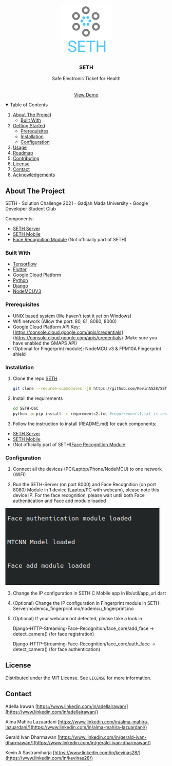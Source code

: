 <!--
*** Thanks for checking out the Best-README-Template. If you have a suggestion
*** that would make this better, please fork the repo and create a pull request
*** or simply open an issue with the tag "enhancement".
*** Thanks again! Now go create something AMAZING! :D
-->



<!-- PROJECT SHIELDS -->
<!--
*** I'm using markdown "reference style" links for readability.
*** Reference links are enclosed in brackets [ ] instead of parentheses ( ).
*** See the bottom of this document for the declaration of the reference variables
*** for contributors-url, forks-url, etc. This is an optional, concise syntax you may use.
*** https://www.markdownguide.org/basic-syntax/#reference-style-links
-->



<!-- PROJECT LOGO -->
<br />
<p align="center">
  <a href="https://github.com/KevinAS28/SETH-DSC">
    <img src="images/logo.png" alt="Logo" width="160" height="160">
  </a>

  <h3 align="center">SETH</h3>

  <p align="center">
    Safe Electronic Ticket for Health
    <br />
    <br />
    <br />
    <a href="https://www.youtube.com/watch?v=nMipBSv4ch8">View Demo</a>
  </p>
</p>


<!-- TABLE OF CONTENTS -->
<details open="open">
  <summary>Table of Contents</summary>
  <ol>
    <li>
      <a href="#about-the-project">About The Project</a>
      <ul>
        <li><a href="#built-with">Built With</a></li>
      </ul>
    </li>
    <li>
      <a href="#getting-started">Getting Started</a>
      <ul>
        <li><a href="#prerequisites">Prerequisites</a></li>
        <li><a href="#installation">Installation</a></li>
        <li><a href="#configuration">Configuration</a></li>
      </ul>
    </li>
    <li><a href="#usage">Usage</a></li>
    <li><a href="#roadmap">Roadmap</a></li>
    <li><a href="#contributing">Contributing</a></li>
    <li><a href="#license">License</a></li>
    <li><a href="#contact">Contact</a></li>
    <li><a href="#acknowledgements">Acknowledgements</a></li>
  </ol>
</details>

<!-- ABOUT THE PROJECT -->
## About The Project

<!-- [![Product Name Screen Shot][product-screenshot]](https://example.com) -->

SETH - Solution Challenge 2021 - Gadjah Mada University - Google Developer Student Club

Components:
* [SETH Server](https://github.com/KevinAS28/SETH-Server)
* [SETH Mobile](https://github.com/delkirawan/SethCMobileApp)
* [Face Recognition Module](https://github.com/KevinAS28/Django-HTTP-Streaming-Face-Recognition) (Not officially part of SETH)

### Built With

* [Tensorflow](https://www.tensorflow.org/)
* [Flutter](https://flutter.dev/)
* [Google Cloud Platform](https://cloud.google.com/)
* [Python](https://www.python.org/)
* [Django](https://www.djangoproject.com/)
* [NodeMCUV3](https://www.nodemcu.com/index_en.html)

### Prerequisites

* UNIX based system (We haven't test it yet on Windows)
* Wifi network (Allow the port: 80, 81, 8080, 8000)
* Google Cloud Platform API Key: [https://console.cloud.google.com/apis/credentials](https://console.cloud.google.com/apis/credentials) (Make sure you have enabled the GMAPS API)
* (Optional for Fingerprint module): NodeMCU v3 & FPM10A Fingerprint shield

### Installation

1. Clone the repo [SETH](https://github.com/KevinAS28/SETH-DSC)
   ```sh
   git clone --recurse-submodules -j8 https://github.com/KevinAS28/SETH-DSC
   ```

2. Install the requirements
   ```sh
   cd SETH-DSC
   python -m pip install -r requrements2.txt #requirements1.txt is result of pip freeze
   ```

3. Follow the instruction to install (README.md) for each components: 
* [SETH Server](https://github.com/KevinAS28/SETH-Server)
* [SETH Mobile](https://github.com/delkirawan/SethCMobileApp)
* (Not officially part of SETH)[Face Recognition Module](https://github.com/KevinAS28/Django-HTTP-Streaming-Face-Recognition)


### Configuration

1. Connect all the devices (PC/Laptop/Phone/NodeMCU) to one network (WIFI)

2. Run the SETH-Server (on port 8000) and Face Recognition (on port 8080) Module in 1 device (Laptop/PC with webcam), please note this device IP. For the face recognition, please wait until both Face authentication and Face add module loaded

<img src="images/screenshot0.png" alt="screenshot0" width="480" height="240">

3. Change the IP configuration in SETH C Mobile app in lib/util/app_url.dart

4. (Optional) Change the IP configuration in Fingerprint module in SETH-Server/nodemcu_fingerprint.ino/nodemcu_fingerprint.ino

5. (Optional) If your webcam not detected, please take a look in 

    Django-HTTP-Streaming-Face-Recognition/face_core/add_face -> detect_camera() (for face registration)

    Django-HTTP-Streaming-Face-Recognition/face_core/auth_face -> detect_camera() (for face authentication)


## License

Distributed under the MIT License. See `LICENSE` for more information.


## Contact

Adella Irawan [https://www.linkedin.com/in/adellairawan/](https://www.linkedin.com/in/adellairawan/)

Alma Mahira Lazuardani [https://www.linkedin.com/in/alma-mahira-lazuardani/](https://www.linkedin.com/in/alma-mahira-lazuardani/)

Gerald Ivan Dharmawan [https://www.linkedin.com/in/gerald-ivan-dharmawan/](https://www.linkedin.com/in/gerald-ivan-dharmawan/)

Kevin A Sastramiharja [https://www.linkedin.com/in/kevinas28/](https://www.linkedin.com/in/kevinas28/)